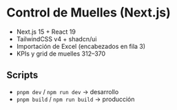 # Control de Muelles (Next.js)
- Next.js 15 + React 19
- TailwindCSS v4 + shadcn/ui
- Importación de Excel (encabezados en fila 3)
- KPIs y grid de muelles 312–370
## Scripts
- `pnpm dev` / `npm run dev`  → desarrollo
- `pnpm build` / `npm run build` → producción

